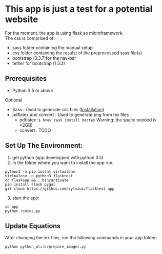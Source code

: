 # This app is just a test for a potential website

For the moment, the app is using flask as microframework.  
The css is comprised of:  
- sass folder containing the manual setup   
- css folder containing the resulst of the preprocessed sass file(s)  
- bootstrap (3.3.7)for the nav-bar   
- tether for bootstrap (1.3.3)  

## Prerequisites
* Python 3.5 or above   

Optional   
* Sass : Used to generate css files ([Installation](http://sass-lang.com/install))
* pdflatex and convert : Used to generate png from tex files  
  * pdflatex :`$ brew cask install mactex` Warning: the space needed is >2GB)
  * convert : TODO

## Set Up The Environment:  
1. get python (app developped with python 3.5)  
2. In the folder where you want to install the app run:  
```
python3 -m pip instal virtualenv
virtualenv -p python3 flasktest
cd flaskapp && . bin/activate
pip install Flask pygal
git clone https://github.com/sylvaus/flasktest app
```

3. start the app:
```
cd app
python routes.py
```   

## Update Equations
After changing the tex files, run the following commands in your app folder:
```
python python_utils/prepare_images.py
```
